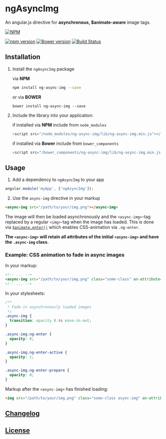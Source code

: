 # ngAsyncImg

An angular.js directive for **asynchronous, $animate-aware** image tags.

[![NPM](https://nodei.co/npm/ng-async-img.png?downloads=true)](https://nodei.co/npm/ng-async-img/)

[![npm version](https://badge.fury.io/js/ng-async-img.svg)](http://badge.fury.io/js/ng-async-img)
[![Bower version](https://badge.fury.io/bo/ng-async-img.svg)](https://badge.fury.io/bo/ng-async-img)
[![Build Status](https://travis-ci.org/haensl/ng-async-img.svg?branch=master)](https://travis-ci.org/haensl/ng-async-img)

## Installation

1. Install the `ngAsyncImg` package

    via **NPM**
    ```bash
    npm install ng-async-img --save
    ```

    or via **BOWER**
    ```
    bower install ng-async-img --save
    ```

2. Include the library into your application:
    
    if installed via **NPM** include from `node_modules`
    ```javascript
    <script src="/node_modules/ng-async-img/lib/ng-async-img.min.js"></script>
    ```

    if installed via **Bower** include from `bower_components`
    ```javascript
    <script src="/bower_components/ng-async-img/lib/ng-async-img.min.js"></script>
    ```

## Usage

1. Add a dependency to `ngAsyncImg` to your app
```javascript
angular.module('myApp', ['ngAsyncImg']);
```

2. Use the `async-img` directive in your markup
```html
<async-img src="/path/to/your/img.png"></async-img>
```

The image will then be loaded asynchronously and the `<async-img>`-tag replaced by a regular `<img>`-tag when the image has loaded. This is done via [`$animate.enter()`](https://docs.angularjs.org/api/ng/service/$animate#enter) which enables CSS-animation via `.ng-enter`.

**The `<async-img>` will retain all attributes of the initial `<async-img>` and have the `.async-img` class.**

### Example: CSS animation to fade in async images

In your markup:
```html
<!-- ... -->
<async-img src="/path/to/your/img.png" class="some-class" an-attribute="1"></async>
<!-- ... -->
```

In your stylesheets:
```css
/**
 * Fade-in asynchronously loaded images
 */
.async-img {
  transition: opacity 0.4s ease-in-out;
}

.async-img.ng-enter {
  opacity: 0;
}

.async-img.ng-enter-active {
  opacity: 1;
}

.async-img.ng-enter-prepare {
  opacity: 0;
}
```

Markup after the `<async-img>` has finished loading:
```html
<img src="/path/to/your/img.png" class="some-class async-img" an-attribute="1" />
```

## [Changelog](CHANGELOG.md)

## [License](LICENSE)
